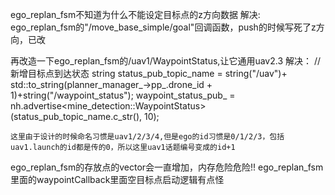 ego_replan_fsm不知道为什么不能设定目标点的z方向数据 
解决: 
    ego_replan_fsm的"/move_base_simple/goal"回调函数，push的时候写死了z方向，已改

再改造一下ego_replan_fsm的/uav1/WaypointStatus,让它通用uav2.3
解决：
        //新增目标点到达状态
    string status_pub_topic_name = string("/uav")+ std::to_string(planner_manager_->pp_.drone_id + 1)+string("/waypoint_status"); 
    waypoint_status_pub_ = nh.advertise<mine_detection::WaypointStatus>(status_pub_topic_name.c_str(), 10);

    这里由于设计的时候命名习惯是uav1/2/3/4,但是ego的id习惯是0/1/2/3，包括uav1.launch的id都是传的0，所以这里uav1话题编号变成的id+1

ego_replan_fsm的存放点的vector会一直增加，内存危险危险!!
ego_replan_fsm里面的waypointCallback里面空目标点启动逻辑有点怪

